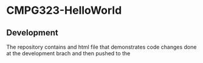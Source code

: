 # CMPG323-HelloWorld
## Development
The repository contains and html file that demonstrates code changes done at the development brach and then pushed to the

